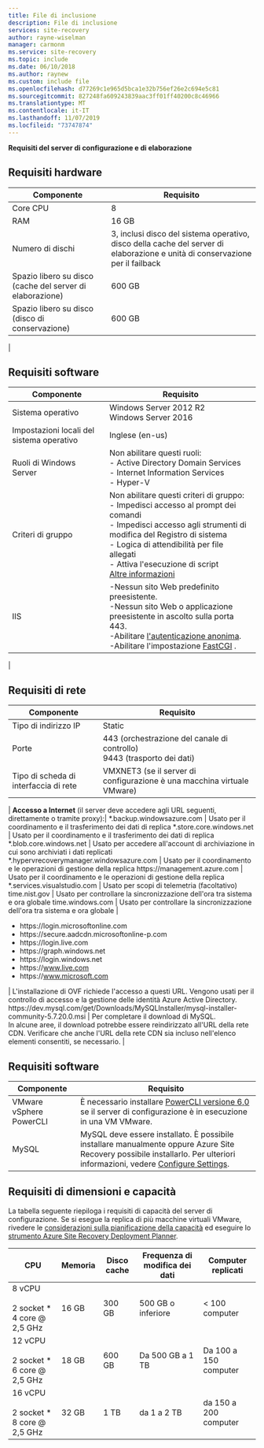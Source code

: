 ```yaml
---
title: File di inclusione
description: File di inclusione
services: site-recovery
author: rayne-wiselman
manager: carmonm
ms.service: site-recovery
ms.topic: include
ms.date: 06/10/2018
ms.author: raynew
ms.custom: include file
ms.openlocfilehash: d77269c1e965d5bca1e32b756ef26e2c694e5c81
ms.sourcegitcommit: 827248fa609243839aac3ff01ff40200c8c46966
ms.translationtype: MT
ms.contentlocale: it-IT
ms.lasthandoff: 11/07/2019
ms.locfileid: "73747874"
---
```

**Requisiti del server di configurazione e di elaborazione**


## <a name="hardware-requirements"></a>Requisiti hardware

**Componente** | **Requisito** 
--- | ---
Core CPU | 8 
RAM | 16 GB
Numero di dischi | 3, inclusi disco del sistema operativo, disco della cache del server di elaborazione e unità di conservazione per il failback 
Spazio libero su disco (cache del server di elaborazione) | 600 GB
Spazio libero su disco (disco di conservazione) | 600 GB
 | 

## <a name="software-requirements"></a>Requisiti software

**Componente** | **Requisito** 
--- | ---
Sistema operativo | Windows Server 2012 R2 <br> Windows Server 2016
Impostazioni locali del sistema operativo | Inglese (en-us)
Ruoli di Windows Server | Non abilitare questi ruoli: <br> - Active Directory Domain Services <br>- Internet Information Services <br> - Hyper-V 
Criteri di gruppo | Non abilitare questi criteri di gruppo: <br> - Impedisci accesso al prompt dei comandi <br> - Impedisci accesso agli strumenti di modifica del Registro di sistema <br> - Logica di attendibilità per file allegati <br> - Attiva l'esecuzione di script <br> [Altre informazioni](https://technet.microsoft.com/library/gg176671(v=ws.10).aspx)
IIS | -Nessun sito Web predefinito preesistente. <br> -Nessun sito Web o applicazione preesistente in ascolto sulla porta 443. <br>-Abilitare [l'autenticazione anonima](https://technet.microsoft.com/library/cc731244(v=ws.10).aspx). <br> -Abilitare l'impostazione [FastCGI](https://technet.microsoft.com/library/cc753077(v=ws.10).aspx) .
| 

## <a name="network-requirements"></a>Requisiti di rete

**Componente** | **Requisito** 
--- | --- 
Tipo di indirizzo IP | Static 
Porte | 443 (orchestrazione del canale di controllo)<br>9443 (trasporto dei dati) 
Tipo di scheda di interfaccia di rete | VMXNET3 (se il server di configurazione è una macchina virtuale VMware)
 |
**Accesso a Internet** (il server deve accedere agli URL seguenti, direttamente o tramite proxy):|
\*.backup.windowsazure.com | Usato per il coordinamento e il trasferimento dei dati di replica
\*.store.core.windows.net | Usato per il coordinamento e il trasferimento dei dati di replica
\*.blob.core.windows.net | Usato per accedere all'account di archiviazione in cui sono archiviati i dati replicati
\*.hypervrecoverymanager.windowsazure.com | Usato per il coordinamento e le operazioni di gestione della replica
https:\//management.azure.com | Usato per il coordinamento e le operazioni di gestione della replica 
*.services.visualstudio.com | Usato per scopi di telemetria (facoltativo)
time.nist.gov | Usato per controllare la sincronizzazione dell'ora tra sistema e ora globale
time.windows.com | Usato per controllare la sincronizzazione dell'ora tra sistema e ora globale
| <ul> <li> https:\//login.microsoftonline.com </li><li> https:\//secure.aadcdn.microsoftonline-p.com </li><li> https:\//login.live.com </li><li> https:\//graph.windows.net </li><li> https:\//login.windows.net </li><li> https:\//www.live.com </li><li> https:\//www.microsoft.com </li></ul> | L'installazione di OVF richiede l'accesso a questi URL. Vengono usati per il controllo di accesso e la gestione delle identità Azure Active Directory.
https:\//dev.mysql.com/get/Downloads/MySQLInstaller/mysql-installer-community-5.7.20.0.msi  | Per completare il download di MySQL. </br> In alcune aree, il download potrebbe essere reindirizzato all'URL della rete CDN. Verificare che anche l'URL della rete CDN sia incluso nell'elenco elementi consentiti, se necessario.
|

## <a name="required-software"></a>Requisiti software

**Componente** | **Requisito** 
--- | ---
VMware vSphere PowerCLI | È necessario installare [PowerCLI versione 6,0](https://my.vmware.com/web/vmware/details?productId=491&downloadGroup=PCLI600R1) se il server di configurazione è in esecuzione in una VM VMware.
MySQL | MySQL deve essere installato. È possibile installare manualmente oppure Azure Site Recovery possibile installarlo. Per ulteriori informazioni, vedere [Configure Settings](../articles/site-recovery/vmware-azure-deploy-configuration-server.md#configure-settings).

## <a name="sizing-and-capacity-requirements"></a>Requisiti di dimensioni e capacità

La tabella seguente riepiloga i requisiti di capacità del server di configurazione. Se si esegue la replica di più macchine virtuali VMware, rivedere le [considerazioni sulla pianificazione della capacità](../articles/site-recovery/site-recovery-plan-capacity-vmware.md) ed eseguire lo [strumento Azure Site Recovery Deployment Planner](../articles/site-recovery/site-recovery-deployment-planner.md).


**CPU** | **Memoria** | **Disco cache** | **Frequenza di modifica dei dati** | **Computer replicati**
--- | --- | --- | --- | ---
8 vCPU<br/><br/> 2 socket * 4 core \@ 2,5 GHz | 16 GB | 300 GB | 500 GB o inferiore | < 100 computer
12 vCPU<br/><br/> 2 socket * 6 core \@ 2,5 GHz | 18 GB | 600 GB | Da 500 GB a 1 TB | Da 100 a 150 computer
16 vCPU<br/><br/> 2 socket * 8 core \@ 2,5 GHz | 32 GB | 1 TB | da 1 a 2 TB | da 150 a 200 computer

